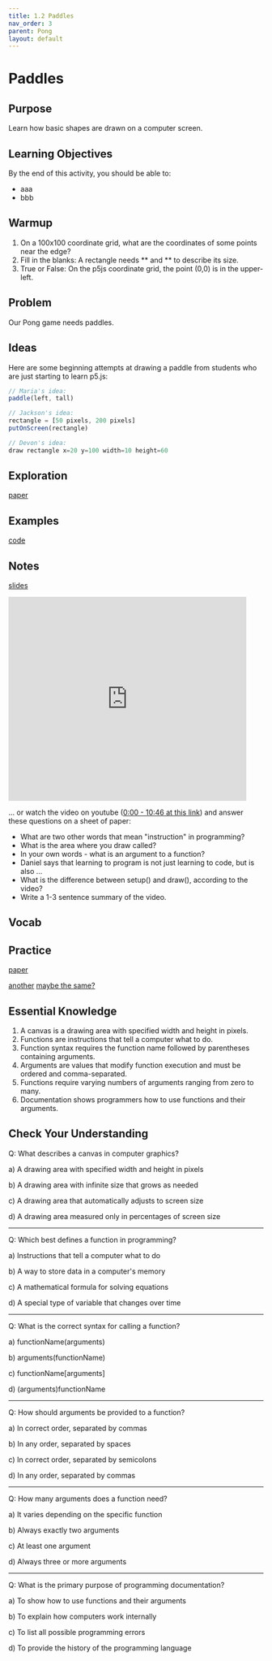 ```yaml
---
title: 1.2 Paddles
nav_order: 3
parent: Pong
layout: default
---
```


# Paddles

## Purpose

Learn how basic shapes are drawn on a computer screen.

## Learning Objectives

By the end of this activity, you should be able to:

- aaa
- bbb

## Warmup

1. On a 100x100 coordinate grid, what are the coordinates of some points near the edge?
2. Fill in the blanks: A rectangle needs ** and ** to describe its size.
3. True or False: On the p5js coordinate grid, the point (0,0) is in the upper-left.

## Problem

Our Pong game needs paddles.

## Ideas

Here are some beginning attempts at drawing a paddle from students who are just starting to learn p5.js:

```javascript
// Maria's idea:
paddle(left, tall)

// Jackson's idea:
rectangle = [50 pixels, 200 pixels]
putOnScreen(rectangle)

// Devon's idea:
draw rectangle x=20 y=100 width=10 height=60
```

## Exploration

[paper](https://docs.google.com/document/d/1GryVBCmC6aTIsH8tuoXG9Vobt_abrSm6mHAOydXrUbo/edit?tab=t.0)

## Examples

[code]()

## Notes

[slides](https://docs.google.com/presentation/d/1kGmrjCXkQPWAmClQIjAHVyA8P-qDLglhC82HjOFaMcA/edit#slide=id.g2b4e0575649_0_53)

<iframe width="470" height="402" src="https://edpuzzle.com/embed/assignments/67a2622e35694a91716d114d/watch" frameborder="0" allowfullscreen></iframe>

... or watch the video on youtube ([0:00 - 10:46 at this link](https://www.youtube.com/watch?v=c3TeLi6Ns1E)) and answer these questions on a sheet of paper:

- What are two other words that mean "instruction" in programming?
- What is the area where you draw called?
- In your own words - what is an argument to a function?
- Daniel says that learning to program is not just learning to code, but is also ...
- What is the difference between setup() and draw(), according to the video?
- Write a 1-3 sentence summary of the video.

## Vocab

## Practice

[paper](https://docs.google.com/document/d/1rB4IF8YrNFUEMukr4nowoBDw2qdl_UjlBCE5YQ-BzDY/edit?tab=t.0)

[another](https://docs.google.com/document/d/10G9-6NKDfTo7vXoEnh3-NO8gUlBRQHy-E8QyrUlfzKQ/edit?tab=t.0)
[maybe the same?](https://docs.google.com/document/d/1hZC1ETVl_gdJlHIYPisutFcbMxIwF5u39-lwlsS6Y1c/edit?tab=t.0)

## Essential Knowledge

1.  A canvas is a drawing area with specified width and height in pixels.
1.  Functions are instructions that tell a computer what to do.
1.  Function syntax requires the function name followed by parentheses containing arguments.
1.  Arguments are values that modify function execution and must be ordered and comma-separated.
1.  Functions require varying numbers of arguments ranging from zero to many.
1.  Documentation shows programmers how to use functions and their arguments.

## Check Your Understanding

Q: What describes a canvas in computer graphics?

a) A drawing area with specified width and height in pixels

b) A drawing area with infinite size that grows as needed

c) A drawing area that automatically adjusts to screen size

d) A drawing area measured only in percentages of screen size

---

Q: Which best defines a function in programming?

a) Instructions that tell a computer what to do

b) A way to store data in a computer's memory

c) A mathematical formula for solving equations

d) A special type of variable that changes over time

---

Q: What is the correct syntax for calling a function?

a) functionName(arguments)

b) arguments(functionName)

c) functionName[arguments]

d) (arguments)functionName

---

Q: How should arguments be provided to a function?

a) In correct order, separated by commas

b) In any order, separated by spaces

c) In correct order, separated by semicolons

d) In any order, separated by commas

---

Q: How many arguments does a function need?

a) It varies depending on the specific function

b) Always exactly two arguments

c) At least one argument

d) Always three or more arguments

---

Q: What is the primary purpose of programming documentation?

a) To show how to use functions and their arguments

b) To explain how computers work internally

c) To list all possible programming errors

d) To provide the history of the programming language
